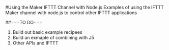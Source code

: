 #Using the Maker IFTTT Channel with Node.js
Examples of using the IFTTT Maker channel with node.js to control other IFTTT applications

##===TO DO===
1. Build out basic example recipees
2. Build an exmaple of combining with J5
3. Other APIs and IFTTT

